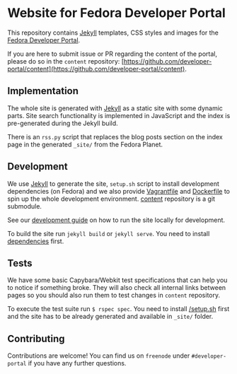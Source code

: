 # Website for Fedora Developer Portal

This repository contains [Jekyll](http://jekyllrb.com/) templates, CSS styles and images for the [Fedora Developer Portal](https://developer.fedoraproject.org/).

If you are here to submit issue or PR regarding the content of the portal, please do so in the `content` repository:
[https://github.com/developer-portal/content](https://github.com/developer-portal/content).

## Implementation

The whole site is generated with [Jekyll](http://jekyllrb.com/) as a static site with some dynamic parts. Site search functionality is implemented in JavaScript and the index is pre-generated during the Jekyll build.

There is an `rss.py` script that replaces the blog posts section on the index page in the generated `_site/` from the Fedora Planet.

## Development

We use [Jekyll](http://jekyllrb.com/) to generate the site, `setup.sh` script to install development dependencies (on Fedora) and we also provide [Vagrantfile](/Vagrantfile) and [Dockerfile](/Dockerfile)
to spin up the whole development environment. [content](https://github.com/developer-portal/content) repository is a git submodule.

See our [development guide](/DEVELOPMENT.md) on how to run the site locally for development.

To build the site run `jekyll build` or `jekyll serve`. You need to install [dependencies](/setup.sh) first.

## Tests

We have some basic Capybara/Webkit test specifications that can help you to notice if something broke. They will also check all internal links between pages so you should also run them to test changes in `content` repository.

To execute the test suite run `$ rspec spec`. You need to install [/setup.sh](dependencies) first and the site has to be already generated and available in `_site/` folder.

## Contributing

Contributions are welcome! You can find us on `freenode` under `#developer-portal` if you have any further questions.
